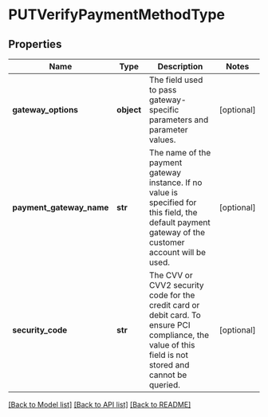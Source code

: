 # PUTVerifyPaymentMethodType

## Properties
Name | Type | Description | Notes
------------ | ------------- | ------------- | -------------
**gateway_options** | **object** | The field used to pass gateway-specific parameters and parameter values.  | [optional] 
**payment_gateway_name** | **str** | The name of the payment gateway instance. If no value is specified for this field, the default payment gateway of the customer account will be used.  | [optional] 
**security_code** | **str** | The CVV or CVV2 security code for the credit card or debit card. To ensure PCI compliance, the value of this field is not stored and cannot be queried.  | [optional] 

[[Back to Model list]](../README.md#documentation-for-models) [[Back to API list]](../README.md#documentation-for-api-endpoints) [[Back to README]](../README.md)

